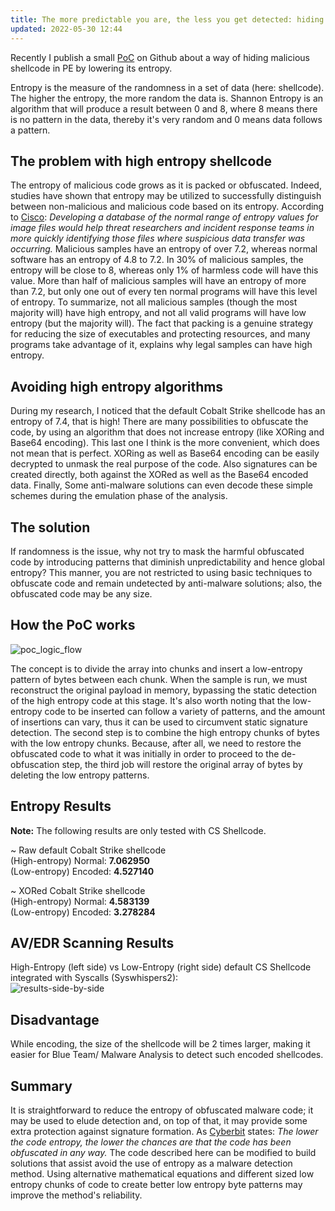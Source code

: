```yaml
---
title: The more predictable you are, the less you get detected: hiding shellcode via Shannon encoding
updated: 2022-05-30 12:44
---
```


Recently I publish a small [PoC](https://github.com/kleiton0x00/Shelltropy) on Github about a way of hiding malicious shellcode in PE by lowering its entropy.

Entropy is the measure of the randomness in a set of data (here: shellcode). The higher the entropy, the more random the data is. Shannon Entropy is an algorithm that will produce a result between 0 and 8, where 8 means there is no pattern in the data, thereby it's very random and 0 means data follows a pattern.

## The problem with high entropy shellcode
The entropy of malicious code grows as it is packed or obfuscated. Indeed, studies have shown that entropy may be utilized to successfully distinguish between non-malicious and malicious code based on its entropy. According to [Cisco](https://umbrella.cisco.com/blog/using-entropy-to-spot-the-malware-hiding-in-plain-sight): *Developing a database of the normal range of entropy values for image files would help threat researchers and incident response teams in more quickly identifying those files where suspicious data transfer was occurring.*
Malicious samples have an entropy of over 7.2, whereas normal software has an entropy of 4.8 to 7.2. In 30% of malicious samples, the entropy will be close to 8, whereas only 1% of harmless code will have this value. More than half of malicious samples will have an entropy of more than 7.2, but only one out of every ten normal programs will have this level of entropy. 
To summarize, not all malicious samples (though the most majority will) have high entropy, and not all valid programs will have low entropy (but the majority will). The fact that packing is a genuine strategy for reducing the size of executables and protecting resources, and many programs take advantage of it, explains why legal samples can have high entropy.

## Avoiding high entropy algorithms
During my research, I noticed that the default Cobalt Strike shellcode has an entropy of 7.4, that is high! There are many possibilities to obfuscate the code, by using an algorithm that does not increase entropy (like XORing and Base64 encoding). This last one I think is the more convenient, which does not mean that is perfect. XORing as well as Base64 encoding can be easily decrypted to unmask the real purpose of the code. Also signatures can be created directly, both against the XORed as well as the Base64 encoded data. Finally, Some anti-malware solutions can even decode these simple schemes during the emulation phase of the analysis.

## The solution
If randomness is the issue, why not try to mask the harmful obfuscated code by introducing patterns that diminish unpredictability and hence global entropy? This manner, you are not restricted to using basic techniques to obfuscate code and remain undetected by anti-malware solutions; also, the obfuscated code may be any size. 

## How the PoC works

![poc_logic_flow](https://github.com/kleiton0x00/Shelltropy/blob/main/Images/encoding_logic_flow.jpg?raw=true)

The concept is to divide the array into chunks and insert a low-entropy pattern of bytes between each chunk. When the sample is run, we must reconstruct the original payload in memory, bypassing the static detection of the high entropy code at this stage.
It's also worth noting that the low-entropy code to be inserted can follow a variety of patterns, and the amount of insertions can vary, thus it can be used to circumvent static signature detection. The second step is to combine the high entropy chunks of bytes with the low entropy chunks. 
Because, after all, we need to restore the obfuscated code to what it was initially in order to proceed to the de-obfuscation step, the third job will restore the original array of bytes by deleting the low entropy patterns. 

## Entropy Results

**Note:** The following results are only tested with CS Shellcode.

~ Raw default Cobalt Strike shellcode  
(High-entropy) Normal: **7.062950**   
(Low-entropy) Encoded: **4.527140**  

~ XORed Cobalt Strike shellcode  
(High-entropy) Normal: **4.583139**    
(Low-entropy) Encoded: **3.278284**

## AV/EDR Scanning Results

High-Entropy (left side) vs Low-Entropy (right side) default CS Shellcode integrated with Syscalls (Syswhispers2):  
![results-side-by-side](https://github.com/kleiton0x00/Shelltropy/blob/main/Images/Results_together.jpg?raw=true)

## Disadvantage

While encoding, the size of the shellcode will be 2 times larger, making it easier for Blue Team/ Malware Analysis to detect such encoded shellcodes.

## Summary
It is straightforward to reduce the entropy of obfuscated malware code; it may be used to elude detection and, on top of that, it may provide some extra protection against signature formation. As [Cyberbit](https://www.cyberbit.com/blog/endpoint-security/malware-terms-code-entropy/) states: *The lower the code entropy, the lower the chances are that the code has been obfuscated in any way.* The code described here can be modified to build solutions that assist avoid the use of entropy as a malware detection method.
Using alternative mathematical equations and different sized low entropy chunks of code to create better low entropy byte patterns may improve the method's reliability. 
